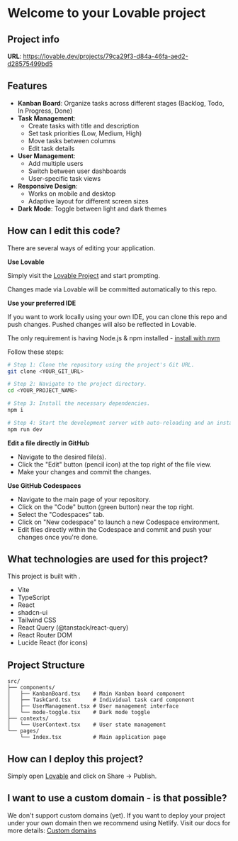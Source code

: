 # Welcome to your Lovable project

## Project info

**URL**: https://lovable.dev/projects/79ca29f3-d84a-46fa-aed2-d28575499bd5

## Features

- **Kanban Board**: Organize tasks across different stages (Backlog, Todo, In Progress, Done)
- **Task Management**: 
  - Create tasks with title and description
  - Set task priorities (Low, Medium, High)
  - Move tasks between columns
  - Edit task details
- **User Management**:
  - Add multiple users
  - Switch between user dashboards
  - User-specific task views
- **Responsive Design**:
  - Works on mobile and desktop
  - Adaptive layout for different screen sizes
- **Dark Mode**: Toggle between light and dark themes

## How can I edit this code?

There are several ways of editing your application.

**Use Lovable**

Simply visit the [Lovable Project](https://lovable.dev/projects/79ca29f3-d84a-46fa-aed2-d28575499bd5) and start prompting.

Changes made via Lovable will be committed automatically to this repo.

**Use your preferred IDE**

If you want to work locally using your own IDE, you can clone this repo and push changes. Pushed changes will also be reflected in Lovable.

The only requirement is having Node.js & npm installed - [install with nvm](https://github.com/nvm-sh/nvm#installing-and-updating)

Follow these steps:

```sh
# Step 1: Clone the repository using the project's Git URL.
git clone <YOUR_GIT_URL>

# Step 2: Navigate to the project directory.
cd <YOUR_PROJECT_NAME>

# Step 3: Install the necessary dependencies.
npm i

# Step 4: Start the development server with auto-reloading and an instant preview.
npm run dev
```

**Edit a file directly in GitHub**

- Navigate to the desired file(s).
- Click the "Edit" button (pencil icon) at the top right of the file view.
- Make your changes and commit the changes.

**Use GitHub Codespaces**

- Navigate to the main page of your repository.
- Click on the "Code" button (green button) near the top right.
- Select the "Codespaces" tab.
- Click on "New codespace" to launch a new Codespace environment.
- Edit files directly within the Codespace and commit and push your changes once you're done.

## What technologies are used for this project?

This project is built with .

- Vite
- TypeScript
- React
- shadcn-ui
- Tailwind CSS
- React Query (@tanstack/react-query)
- React Router DOM
- Lucide React (for icons)

## Project Structure

```
src/
├── components/
│   ├── KanbanBoard.tsx    # Main Kanban board component
│   ├── TaskCard.tsx       # Individual task card component
│   ├── UserManagement.tsx # User management interface
│   └── mode-toggle.tsx    # Dark mode toggle
├── contexts/
│   └── UserContext.tsx    # User state management
└── pages/
    └── Index.tsx          # Main application page
```

## How can I deploy this project?

Simply open [Lovable](https://lovable.dev/projects/79ca29f3-d84a-46fa-aed2-d28575499bd5) and click on Share -> Publish.

## I want to use a custom domain - is that possible?

We don't support custom domains (yet). If you want to deploy your project under your own domain then we recommend using Netlify. Visit our docs for more details: [Custom domains](https://docs.lovable.dev/tips-tricks/custom-domain/)